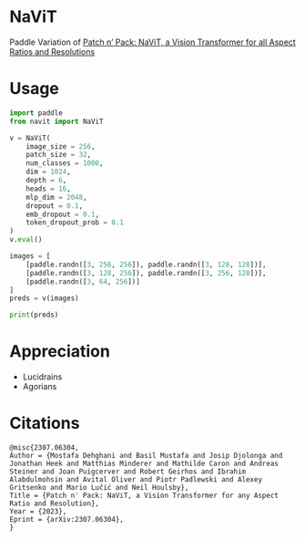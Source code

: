 # NaViT
Paddle Variation of [Patch n’ Pack: NaViT, a Vision Transformer for all Aspect Ratios and Resolutions](https://arxiv.org/pdf/2307.06304.pdf)

# Usage
```python
import paddle
from navit import NaViT

v = NaViT(
    image_size = 256,
    patch_size = 32,
    num_classes = 1000,
    dim = 1024,
    depth = 6,
    heads = 16,
    mlp_dim = 2048,
    dropout = 0.1,
    emb_dropout = 0.1,
    token_dropout_prob = 0.1
)
v.eval()

images = [
    [paddle.randn([3, 256, 256]), paddle.randn([3, 128, 128])],
    [paddle.randn([3, 128, 256]), paddle.randn([3, 256, 128])],
    [paddle.randn([3, 64, 256])]
]
preds = v(images)

print(preds)
```

# Appreciation
* Lucidrains
* Agorians


# Citations
```
@misc{2307.06304,
Author = {Mostafa Dehghani and Basil Mustafa and Josip Djolonga and Jonathan Heek and Matthias Minderer and Mathilde Caron and Andreas Steiner and Joan Puigcerver and Robert Geirhos and Ibrahim Alabdulmohsin and Avital Oliver and Piotr Padlewski and Alexey Gritsenko and Mario Lučić and Neil Houlsby},
Title = {Patch n' Pack: NaViT, a Vision Transformer for any Aspect Ratio and Resolution},
Year = {2023},
Eprint = {arXiv:2307.06304},
}
```
